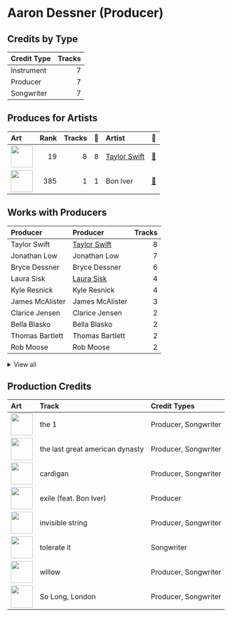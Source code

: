# Aaron Dessner (Producer)

## Credits by Type

| Credit Type | Tracks |
|:---|---:|
| Instrument | 7 |
| Producer | 7 |
| Songwriter | 7 |

## Produces for Artists

| Art | Rank | Tracks | 💚 | Artist | 🔗 |
|:---|---:|---:|---:|:---|:---|
| <img src="https://i.scdn.co/image/ab6761610000e5ebe672b5f553298dcdccb0e676" alt="" width="50" /> | 19 | 8 | 8 | [Taylor Swift](../../artists/taylor_swift/overview.md) | [🔗](https://open.spotify.com/artist/06HL4z0CvFAxyc27GXpf02) |
| <img src="https://i.scdn.co/image/ab6761610000e5eb67be065df01f37a3880216be" alt="" width="50" /> | 385 | 1 | 1 | Bon Iver | [🔗](https://open.spotify.com/artist/4LEiUm1SRbFMgfqnQTwUbQ) |

## Works with Producers

| Producer | Producer | Tracks |
|:---|:---|---:|
| Taylor Swift | [Taylor Swift](../taylor_swift/overview.md) | 8 |
| Jonathan Low | Jonathan Low | 7 |
| Bryce Dessner | Bryce Dessner | 6 |
| Laura Sisk | [Laura Sisk](../laura_sisk/overview.md) | 4 |
| Kyle Resnick | Kyle Resnick | 4 |
| James McAlister | James McAlister | 3 |
| Clarice Jensen | Clarice Jensen | 2 |
| Bella Blasko | Bella Blasko | 2 |
| Thomas Bartlett | Thomas Bartlett | 2 |
| Rob Moose | Rob Moose | 2 |


<details>
<summary>View all</summary>

| Producer | Producer | Tracks |
|:---|:---|---:|
| Alex Sopp | Alex Sopp | 1 |
| Serban Ghenea | [Serban Ghenea](../serban_ghenea/overview.md) | 1 |
| Jason Treuting | Jason Treuting | 1 |
| Ben Lanz | Ben Lanz | 1 |
| J. T. Bates | J. T. Bates | 1 |
| Dave Nelson | Dave Nelson | 1 |
| Justin Vernon | Justin Vernon | 1 |
| CJ Camerieri | CJ Camerieri | 1 |
| Bryce Bordone | Bryce Bordone | 1 |
| William Bowery | William Bowery | 1 |
| Bryan Devendorf | Bryan Devendorf | 1 |

</details>


## Production Credits

| Art | Track | Credit Types |
|:---|:---|:---|
| <img src="https://i.scdn.co/image/ab67616d0000b27395f754318336a07e85ec59bc" alt="" width="50" /> | the 1 | Producer, Songwriter |
| <img src="https://i.scdn.co/image/ab67616d0000b27395f754318336a07e85ec59bc" alt="" width="50" /> | the last great american dynasty | Producer, Songwriter |
| <img src="https://i.scdn.co/image/ab67616d0000b27395f754318336a07e85ec59bc" alt="" width="50" /> | cardigan | Producer, Songwriter |
| <img src="https://i.scdn.co/image/ab67616d0000b27395f754318336a07e85ec59bc" alt="" width="50" /> | exile (feat. Bon Iver) | Producer |
| <img src="https://i.scdn.co/image/ab67616d0000b27395f754318336a07e85ec59bc" alt="" width="50" /> | invisible string | Producer, Songwriter |
| <img src="https://i.scdn.co/image/ab67616d0000b27333b8541201f1ef38941024be" alt="" width="50" /> | tolerate it | Songwriter |
| <img src="https://i.scdn.co/image/ab67616d0000b27333b8541201f1ef38941024be" alt="" width="50" /> | willow | Producer, Songwriter |
| <img src="https://i.scdn.co/image/ab67616d0000b2738ecc33f195df6aa257c39eaa" alt="" width="50" /> | So Long, London | Producer, Songwriter |
